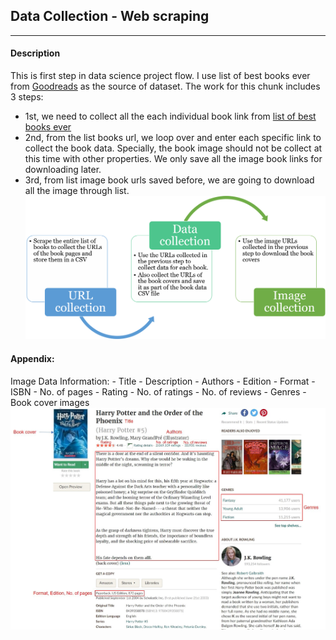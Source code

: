 ## Data Collection - Web scraping

------------------

#### Description
This is first step in data science project flow. I use list of best books ever from [Goodreads](goodreads.com) as the source of
dataset. The work for this chunk includes 3 steps:
 - 1st, we need to collect all the each individual book link from [list of best books ever](https://www.goodreads.com/list/show/1.Best_Books_Ever)
 - 2nd, from the list books url, we loop over and enter each specific link to collect the book data. Specially, the book image
    should not be collect at this time with other properties. We only save all the image book links for downloading later.
 - 3rd, from list image book urls saved before, we are going to download all the image through list.
![Data Collection Steps](assets/data-collection-steps.png)

#### Appendix:

Image Data Information:
    - Title
    - Description
    - Authors
    - Edition
    - Format
    - ISBN
    - No. of pages
    - Rating
    - No. of ratings
    - No. of reviews
    - Genres
    - Book cover images
![Book information](assets/book-info.jpeg)




